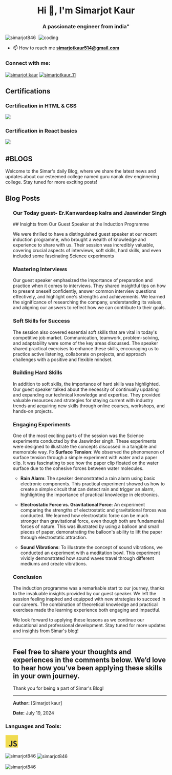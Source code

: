 <h1 align="center">Hi 👋, I'm Simarjot Kaur</h1>
<h3 align="center">A passionate engineer from india"</h3>

<img align="right" alt="coding" width="400" src=https://mir-s3-cdn-cf.behance.net/project_modules/disp/601014116770475.6068beff4640a.gif>

<p align="left"> <img src="https://komarev.com/ghpvc/?username=simarjot846&label=Profile%20views&color=0e75b6&style=flat" alt="simarjot846" /> </p>

- 📫 How to reach me **simarjotkaur514@gmail.com**

<h3 align="left">Connect with me:</h3>
<p align="left">
<a href="https://linkedin.com/in/simarjot kaur" target="blank"><img align="center" src="https://raw.githubusercontent.com/rahuldkjain/github-profile-readme-generator/master/src/images/icons/Social/linked-in-alt.svg" alt="simarjot kaur" height="30" width="40" /></a>
<a href="https://instagram.com/simarjotkaur_11" target="blank"><img align="center" src="https://raw.githubusercontent.com/rahuldkjain/github-profile-readme-generator/master/src/images/icons/Social/instagram.svg" alt="simarjotkaur_11" height="30" width="40" /></a>
</p>
<section id="certifications">
        <h2>Certifications</h2>
        <div class="certification">
            <h3>Certification in HTML & CSS</h3>
            <img width="500" src="https://coursera-certificate-images.s3.amazonaws.com/AWA5BG5F8L78">
        </div>
        <div class="certification">
            <h3>Certification in React basics</h3>
            <img width="500" src="https://coursera-certificate-images.s3.amazonaws.com/LMCWX5S9TGWM">
        </div>
    </section>

<h2 align="left">#BLOGS</h2>
<p>Welcome to the Simar's daily Blog, where we share the latest news and updates about our esteemed college named guru nanak dev enginnering college. Stay tuned for more exciting posts!</p>

<h2>Blog Posts</h2>
<ul>
<h3>Our Today guest- Er.Kanwardeep kalra and Jaswinder Singh</h3>
## Insights from Our Guest Speaker at the Induction Programme

We were thrilled to have a distinguished guest speaker at our recent induction programme, who brought a wealth of knowledge and experience to share with us. Their session was incredibly valuable, covering crucial aspects of interviews, soft skills, hard skills, and even included some fascinating Science experiments

### Mastering Interviews

Our guest speaker emphasized the importance of preparation and practice when it comes to interviews. They shared insightful tips on how to present oneself confidently, answer common interview questions effectively, and highlight one's strengths and achievements. We learned the significance of researching the company, understanding its values, and aligning our answers to reflect how we can contribute to their goals.

### Soft Skills for Success

The session also covered essential soft skills that are vital in today's competitive job market. Communication, teamwork, problem-solving, and adaptability were some of the key areas discussed. The speaker shared practical exercises to enhance these skills, encouraging us to practice active listening, collaborate on projects, and approach challenges with a positive and flexible mindset.

### Building Hard Skills

In addition to soft skills, the importance of hard skills was highlighted. Our guest speaker talked about the necessity of continually updating and expanding our technical knowledge and expertise. They provided valuable resources and strategies for staying current with industry trends and acquiring new skills through online courses, workshops, and hands-on projects.

### Engaging Experiments

One of the most exciting parts of the session was the Science experiments conducted by the Jaswinder singh. These experiments were designed to illustrate the concepts discussed in a tangible and memorable way. Fo
 **Surface Tension**: We observed the phenomenon of surface tension through a simple experiment with water and a paper clip. It was fascinating to see how the paper clip floated on the water surface due to the cohesive forces between water molecules.

- **Rain Alarm**: The speaker demonstrated a rain alarm using basic electronic components. This practical experiment showed us how to create a simple circuit that can detect rain and trigger an alarm, highlighting the importance of practical knowledge in electronics.

- **Electrostatic Force vs. Gravitational Force**: An experiment comparing the strengths of electrostatic and gravitational forces was conducted. We learned how electrostatic force can be much stronger than gravitational force, even though both are fundamental forces of nature. This was illustrated by using a balloon and small pieces of paper, demonstrating the balloon's ability to lift the paper through electrostatic attraction.

- **Sound Vibrations**: To illustrate the concept of sound vibrations, we conducted an experiment with a meditation bowl. This experiment vividly demonstrated how sound waves travel through different mediums and create vibrations.

### Conclusion

The induction programme was a remarkable start to our journey, thanks to the invaluable insights provided by our guest speaker. We left the session feeling inspired and equipped with new strategies to succeed in our careers. The combination of theoretical knowledge and practical exercises made the learning experience both engaging and impactful.

We look forward to applying these lessons as we continue our educational and professional development. Stay tuned for more updates and insights from Simar's blog!

---
Feel free to share your thoughts and experiences in the comments below. We’d love to hear how you’ve been applying these skills in your own journey.
---

Thank you for being a part of Simar's Blog!

---

**Author:** [Simarjot kaur]

**Date:** July 19, 2024
</ul>

<h3 align="left">Languages and Tools:</h3>
<p align="left"> <a href="https://developer.mozilla.org/en-US/docs/Web/JavaScript" target="_blank" rel="noreferrer"> <img src="https://raw.githubusercontent.com/devicons/devicon/master/icons/javascript/javascript-original.svg" alt="javascript" width="40" height="40"/> </a> </p>

<p><img align="left" src="https://github-readme-stats.vercel.app/api/top-langs?username=simarjot846&show_icons=true&locale=en&layout=compact" alt="simarjot846" /></p>

<p>&nbsp;<img align="center" src="https://github-readme-stats.vercel.app/api?username=simarjot846&show_icons=true&locale=en" alt="simarjot846" /></p>

<p><img align="center" src="https://github-readme-streak-stats.herokuapp.com/?user=simarjot846&" alt="simarjot846" /></p>



        
